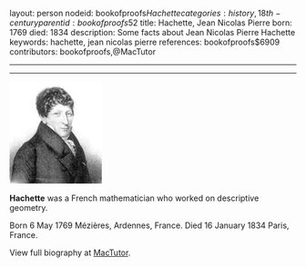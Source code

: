 layout: person
nodeid: bookofproofs$Hachette
categories: history,18th-century
parentid: bookofproofs$52
title: Hachette, Jean Nicolas Pierre
born: 1769
died: 1834
description: Some facts about Jean Nicolas Pierre Hachette
keywords: hachette, jean nicolas pierre
references: bookofproofs$6909
contributors: bookofproofs,@MacTutor

---


---

![Hachette.jpg](https://github.com/bookofproofs/bookofproofs.github.io/blob/main/_sources/_assets/images/portraits/Hachette.jpg?raw=true)

**Hachette** was a French mathematician who worked on descriptive geometry.

Born 6 May 1769 Mézières, Ardennes, France. Died 16 January 1834 Paris, France.


View full biography at [MacTutor](https://mathshistory.st-andrews.ac.uk/Biographies/Hachette/).
